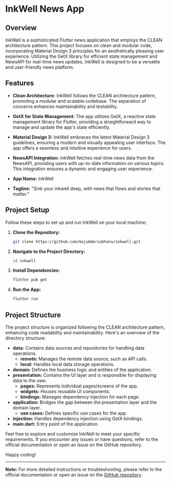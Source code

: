 # InkWell News App

## Overview

InkWell is a sophisticated Flutter news application that employs the CLEAN architecture pattern. This project focuses on clean and modular code, incorporating Material Design 3 principles for an aesthetically pleasing user experience. Utilizing the GetX library for efficient state management and NewsAPI for real-time news updates, InkWell is designed to be a versatile and user-friendly news platform.

## Features

- **Clean Architecture:** InkWell follows the CLEAN architecture pattern, promoting a modular and scalable codebase. The separation of concerns enhances maintainability and testability.

- **GetX for State Management:** The app utilizes GetX, a reactive state management library for Flutter, providing a straightforward way to manage and update the app's state efficiently.

- **Material Design 3:** InkWell embraces the latest Material Design 3 guidelines, ensuring a modern and visually appealing user interface. The app offers a seamless and intuitive experience for users.

- **NewsAPI Integration:** InkWell fetches real-time news data from the NewsAPI, providing users with up-to-date information on various topics. This integration ensures a dynamic and engaging user experience.

- **App Name:** InkWell

- **Tagline:** "Sink your inkwell deep, with news that flows and stories that matter."

## Project Setup

Follow these steps to set up and run InkWell on your local machine:

1. **Clone the Repository:**

    ```bash
    git clone https://github.com/majumdersubhanu/inkwell.git
    ```

2. **Navigate to the Project Directory:**

    ```bash
    cd inkwell
    ```

3. **Install Dependencies:**

    ```bash
    flutter pub get
    ```

4. **Run the App:**

    ```bash
    flutter run
    ```

## Project Structure

The project structure is organized following the CLEAN architecture pattern, enhancing code readability and maintainability. Here's an overview of the directory structure:

- **data:** Contains data sources and repositories for handling data operations.
    - **remote:** Manages the remote data source, such as API calls.
    - **local:** Handles local data storage operations.
- **domain:** Defines the business logic and entities of the application.
- **presentation:** Contains the UI layer and is responsible for displaying data to the user.
    - **pages:** Represents individual pages/screens of the app.
    - **widgets:** Houses reusable UI components.
    - **bindings:** Manages dependency injection for each page.
- **application:** Bridges the gap between the presentation layer and the domain layer.
    - **use cases:** Defines specific use cases for the app.
- **injection:** Handles dependency injection using GetX bindings.
- **main.dart:** Entry point of the application.

Feel free to explore and customize InkWell to meet your specific requirements. If you encounter any issues or have questions, refer to the official documentation or open an issue on the GitHub repository.

Happy coding!

---

**Note:** For more detailed instructions or troubleshooting, please refer to the official documentation or open an issue on the [GitHub repository](https://github.com/Katekko/ekko_app).
